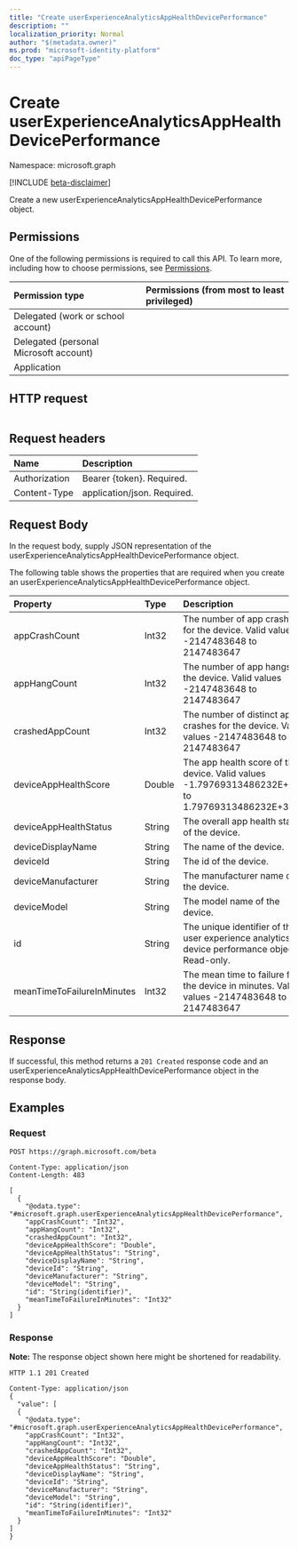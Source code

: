 ```yaml
---
title: "Create userExperienceAnalyticsAppHealthDevicePerformance"
description: ""
localization_priority: Normal
author: "$(metadata.owner)"
ms.prod: "microsoft-identity-platform"
doc_type: "apiPageType"
---
```


# Create userExperienceAnalyticsAppHealthDevicePerformance

Namespace: microsoft.graph

[!INCLUDE [beta-disclaimer](../../includes/beta-disclaimer.md)]

Create a new userExperienceAnalyticsAppHealthDevicePerformance object.

## Permissions

One of the following permissions is required to call this API. To learn more, including how to choose permissions, see [Permissions](/graph/permissions-reference).

| Permission type                        | Permissions (from most to least privileged) |
| :------------------------------------- | :------------------------------------------ |
| Delegated (work or school account)     |                                             |
| Delegated (personal Microsoft account) |                                             |
| Application                            |                                             |

## HTTP request

<!-- {
  "blockType": "ignored"
}
-->

```http

```

## Request headers

| Name          | Description                 |
| :------------ | :-------------------------- |
| Authorization | Bearer {token}. Required.   |
| Content-Type  | application/json. Required. |

## Request Body

In the request body, supply JSON representation of the userExperienceAnalyticsAppHealthDevicePerformance object.

<!-- Actions and Functions -->

<!-- CRUD Methods -->

The following table shows the properties that are required when you create an userExperienceAnalyticsAppHealthDevicePerformance object.

| Property                   | Type   | Description                                                                                      |
| :------------------------- | :----- | :----------------------------------------------------------------------------------------------- |
| appCrashCount              | Int32  | The number of app crashes for the device. Valid values -2147483648 to 2147483647                 |
| appHangCount               | Int32  | The number of app hangs for the device. Valid values -2147483648 to 2147483647                   |
| crashedAppCount            | Int32  | The number of distinct app crashes for the device. Valid values -2147483648 to 2147483647        |
| deviceAppHealthScore       | Double | The app health score of the device. Valid values -1.79769313486232E+308 to 1.79769313486232E+308 |
| deviceAppHealthStatus      | String | The overall app health status of the device.                                                     |
| deviceDisplayName          | String | The name of the device.                                                                          |
| deviceId                   | String | The id of the device.                                                                            |
| deviceManufacturer         | String | The manufacturer name of the device.                                                             |
| deviceModel                | String | The model name of the device.                                                                    |
| id                         | String | The unique identifier of the user experience analytics device performance object. Read-only.     |
| meanTimeToFailureInMinutes | Int32  | The mean time to failure for the device in minutes. Valid values -2147483648 to 2147483647       |

## Response

If successful, this method returns a `201 Created` response code and an userExperienceAnalyticsAppHealthDevicePerformance object in the response body.

## Examples

### Request

<!-- {
  "blockType": "request",
  "name": "create_userexperienceanalyticsapphealthdeviceperformance"
}
-->

```http
POST https://graph.microsoft.com/beta

Content-Type: application/json
Content-Length: 483

[
  {
    "@odata.type": "#microsoft.graph.userExperienceAnalyticsAppHealthDevicePerformance",
    "appCrashCount": "Int32",
    "appHangCount": "Int32",
    "crashedAppCount": "Int32",
    "deviceAppHealthScore": "Double",
    "deviceAppHealthStatus": "String",
    "deviceDisplayName": "String",
    "deviceId": "String",
    "deviceManufacturer": "String",
    "deviceModel": "String",
    "id": "String(identifier)",
    "meanTimeToFailureInMinutes": "Int32"
  }
]

```

### Response

**Note:** The response object shown here might be shortened for readability.

<!-- {
  "blockType": "response",
  "truncated": true,
  "@odata.type": "$(this.ReturnTypeFullName)"
}
-->

```http
HTTP 1.1 201 Created

Content-Type: application/json
{
  "value": [
  {
    "@odata.type": "#microsoft.graph.userExperienceAnalyticsAppHealthDevicePerformance",
    "appCrashCount": "Int32",
    "appHangCount": "Int32",
    "crashedAppCount": "Int32",
    "deviceAppHealthScore": "Double",
    "deviceAppHealthStatus": "String",
    "deviceDisplayName": "String",
    "deviceId": "String",
    "deviceManufacturer": "String",
    "deviceModel": "String",
    "id": "String(identifier)",
    "meanTimeToFailureInMinutes": "Int32"
  }
]
}

```
